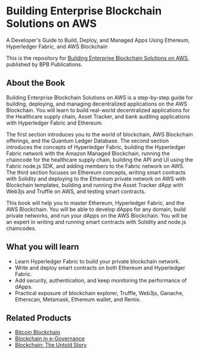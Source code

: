 # Building Enterprise Blockchain Solutions on AWS

A Developer's Guide to Build, Deploy, and Managed Apps Using Ethereum, Hyperledger Fabric, and AWS Blockchain

This is the repository for [Building Enterprise Blockchain Solutions on AWS](https://in.bpbonline.com/products/building-enterprise-blockchain-solutions-on-aws?_pos=1&_sid=26d0aae91&_ss=r), published by BPB Publications.

## About the Book
Building Enterprise Blockchain Solutions on AWS is a step-by-step guide for building, deploying, and managing decentralized applications on the AWS Blockchain. You will learn to build real-world decentralized applications for the Healthcare supply chain, Asset Tracker, and bank auditing applications with Hyperledger Fabric and Ethereum.

The first section introduces you to the world of blockchain, AWS Blockchain offerings, and the Quantum Ledger Database. The second section introduces the concepts of Hyperledger Fabric, building the Hyperledger Fabric network with the Amazon Managed Blockchain, running the chaincode for the healthcare supply chain, building the API and UI using the Fabric node.js SDK, and adding members to the Fabric network on AWS. The third section focuses on Ethereum concepts, writing smart contracts with Solidity and deploying to the Ethereum private network on AWS with Blockchain templates, building and running the Asset Tracker dApp with Web3js and Truffle on AWS, and testing smart contracts.

This book will help you to master Ethereum, Hyperledger Fabric, and the AWS Blockchain. You will be able to develop dApps for any domain, build private networks, and run your dApps on the AWS Blockchain. You will be an expert in writing and running smart contracts with Solidity and node.js chaincodes.

## What you will learn
* Learn Hyperledger Fabric to build your private blockchain network.
* Write and deploy smart contracts on both Ethereum and Hyperledger Fabric.
* Add security, authentication, and keep monitoring the performance of dApps.
* Practical exposure of  blockchain explorer, Truffle, Web3js, Ganache, Etherscan, Metamask, Ethereum wallet, and Remix.

## Related Products
* [Bitcoin Blockchain](https://in.bpbonline.com/products/bitcoin-blockchain?_pos=1&_sid=3969e7cf0&_ss=r)
* [Blockchain in e-Governance](https://in.bpbonline.com/products/blockchain-in-e-governance?_pos=2&_sid=3969e7cf0&_ss=r)
* [Blockchain: The Untold Story](https://in.bpbonline.com/products/blockchain-programming-ebook-book-for-developers?_pos=3&_sid=3969e7cf0&_ss=r)
